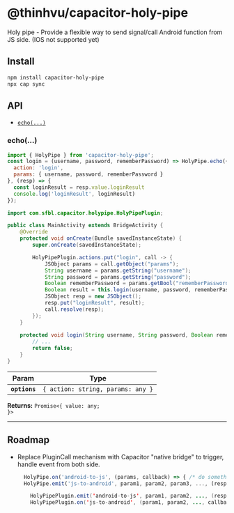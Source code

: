 # @thinhvu/capacitor-holy-pipe

Holy pipe - Provide a flexible way to send signal/call Android function from JS side. (IOS not supported yet)

## Install

```bash
npm install capacitor-holy-pipe
npx cap sync
```

## API

<docgen-index>

* [`echo(...)`](#echo)

</docgen-index>

<docgen-api>
<!--Update the source file JSDoc comments and rerun docgen to update the docs below-->

### echo(...)

```javascript
import { HolyPipe } from 'capacitor-holy-pipe';
const login = (username, password, rememberPassword) => HolyPipe.echo({ 
  action: 'login', 
  params: { username, password, rememberPassword } 
}, (resp) => {
  const loginResult = resp.value.loginResult
  console.log('loginResult', loginResult)
});
```

```java
import com.sfbl.capacitor.holypipe.HolyPipePlugin;

public class MainActivity extends BridgeActivity {
    @Override
    protected void onCreate(Bundle savedInstanceState) {
        super.onCreate(savedInstanceState);

        HolyPipePlugin.actions.put("login", call -> {
            JSObject params = call.getObject("params");
            String username = params.getString("username");
            String password = params.getString("password");
            Boolean rememberPassword = params.getBool("rememberPassword");
            Boolean result = this.login(username, password, rememberPassword);
            JSObject resp = new JSObject();
            resp.put("loginResult", result);
            call.resolve(resp);
        });
    }
    
    protected void login(String username, String password, Boolean rememberPassword) {
        // ...
        return false;
    }
}
```

| Param         | Type                            |
| ------------- | ------------------------------- |
| **`options`** | <code>{ action: string, params: any }</code> |

**Returns:** <code>Promise&lt;{ value: any; }&gt;</code>

--------------------

</docgen-api>

## Roadmap
- Replace PluginCall mechanism with Capacitor "native bridge" to trigger, handle event from both side.
    ```javascript
      HolyPipe.on('android-to-js', (params, callback) => { /* do something */ })
      HolyPipe.emit('js-to-android', param1, param2, param3, ..., (response) => {});
    ```
    ```java
        HolyPipePlugin.emit('android-to-js', param1, param2, ..., (response) -> {});
        HolyPipePlugin.on('js-to-android', (param1, param2, ..., callback) -> { /* ... do something */ });
    ```
